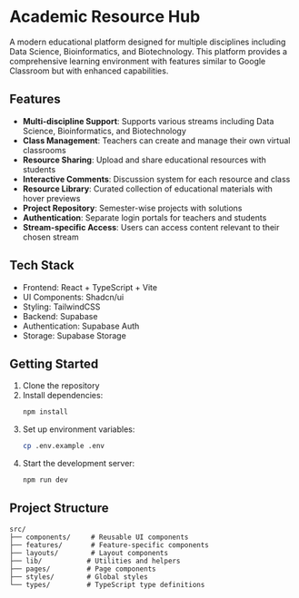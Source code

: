 # Academic Resource Hub

A modern educational platform designed for multiple disciplines including Data Science, Bioinformatics, and Biotechnology. This platform provides a comprehensive learning environment with features similar to Google Classroom but with enhanced capabilities.

## Features

- **Multi-discipline Support**: Supports various streams including Data Science, Bioinformatics, and Biotechnology
- **Class Management**: Teachers can create and manage their own virtual classrooms
- **Resource Sharing**: Upload and share educational resources with students
- **Interactive Comments**: Discussion system for each resource and class
- **Resource Library**: Curated collection of educational materials with hover previews
- **Project Repository**: Semester-wise projects with solutions
- **Authentication**: Separate login portals for teachers and students
- **Stream-specific Access**: Users can access content relevant to their chosen stream

## Tech Stack

- Frontend: React + TypeScript + Vite
- UI Components: Shadcn/ui
- Styling: TailwindCSS
- Backend: Supabase
- Authentication: Supabase Auth
- Storage: Supabase Storage

## Getting Started

1. Clone the repository
2. Install dependencies:
   ```bash
   npm install
   ```
3. Set up environment variables:
   ```bash
   cp .env.example .env
   ```
4. Start the development server:
   ```bash
   npm run dev
   ```

## Project Structure

```
src/
├── components/     # Reusable UI components
├── features/       # Feature-specific components
├── layouts/        # Layout components
├── lib/           # Utilities and helpers
├── pages/         # Page components
├── styles/        # Global styles
└── types/         # TypeScript type definitions
```
